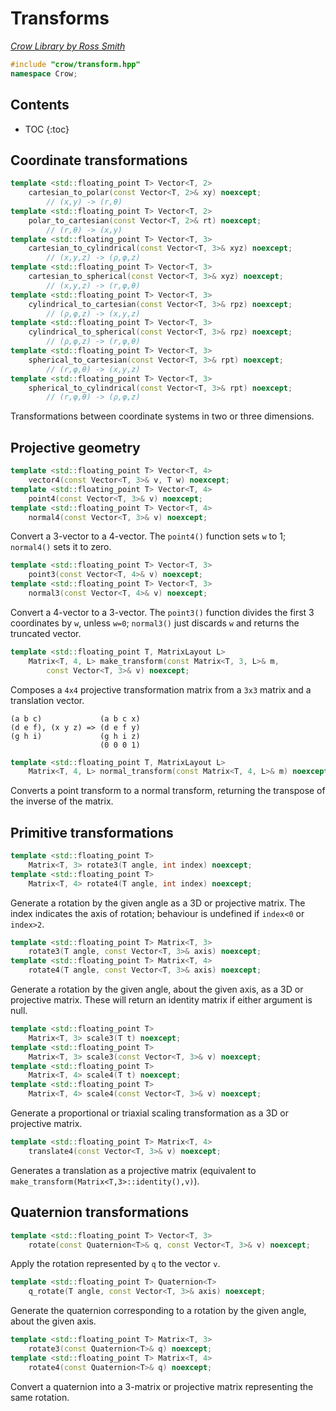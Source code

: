 # Transforms

_[Crow Library by Ross Smith](index.html)_

```c++
#include "crow/transform.hpp"
namespace Crow;
```

## Contents

* TOC
{:toc}

## Coordinate transformations

```c++
template <std::floating_point T> Vector<T, 2>
    cartesian_to_polar(const Vector<T, 2>& xy) noexcept;
        // (x,y) -> (r,θ)
template <std::floating_point T> Vector<T, 2>
    polar_to_cartesian(const Vector<T, 2>& rt) noexcept;
        // (r,θ) -> (x,y)
template <std::floating_point T> Vector<T, 3>
    cartesian_to_cylindrical(const Vector<T, 3>& xyz) noexcept;
        // (x,y,z) -> (ρ,φ,z)
template <std::floating_point T> Vector<T, 3>
    cartesian_to_spherical(const Vector<T, 3>& xyz) noexcept;
        // (x,y,z) -> (r,φ,θ)
template <std::floating_point T> Vector<T, 3>
    cylindrical_to_cartesian(const Vector<T, 3>& rpz) noexcept;
        // (ρ,φ,z) -> (x,y,z)
template <std::floating_point T> Vector<T, 3>
    cylindrical_to_spherical(const Vector<T, 3>& rpz) noexcept;
        // (ρ,φ,z) -> (r,φ,θ)
template <std::floating_point T> Vector<T, 3>
    spherical_to_cartesian(const Vector<T, 3>& rpt) noexcept;
        // (r,φ,θ) -> (x,y,z)
template <std::floating_point T> Vector<T, 3>
    spherical_to_cylindrical(const Vector<T, 3>& rpt) noexcept;
        // (r,φ,θ) -> (ρ,φ,z)
```

Transformations between coordinate systems in two or three dimensions.

## Projective geometry

```c++
template <std::floating_point T> Vector<T, 4>
    vector4(const Vector<T, 3>& v, T w) noexcept;
template <std::floating_point T> Vector<T, 4>
    point4(const Vector<T, 3>& v) noexcept;
template <std::floating_point T> Vector<T, 4>
    normal4(const Vector<T, 3>& v) noexcept;
```

Convert a 3-vector to a 4-vector. The `point4()` function sets `w` to 1;
`normal4()` sets it to zero.

```c++
template <std::floating_point T> Vector<T, 3>
    point3(const Vector<T, 4>& v) noexcept;
template <std::floating_point T> Vector<T, 3>
    normal3(const Vector<T, 4>& v) noexcept;
```

Convert a 4-vector to a 3-vector. The `point3()` function divides the first 3
coordinates by `w`, unless `w=0`; `normal3()` just discards `w` and returns
the truncated vector.

```c++
template <std::floating_point T, MatrixLayout L>
    Matrix<T, 4, L> make_transform(const Matrix<T, 3, L>& m,
        const Vector<T, 3>& v) noexcept;
```

Composes a `4x4` projective transformation matrix from a `3x3` matrix and a
translation vector.

    (a b c)             (a b c x)
    (d e f), (x y z) => (d e f y)
    (g h i)             (g h i z)
                        (0 0 0 1)

```c++
template <std::floating_point T, MatrixLayout L>
    Matrix<T, 4, L> normal_transform(const Matrix<T, 4, L>& m) noexcept;
```

Converts a point transform to a normal transform, returning the transpose of
the inverse of the matrix.

## Primitive transformations

```c++
template <std::floating_point T>
    Matrix<T, 3> rotate3(T angle, int index) noexcept;
template <std::floating_point T>
    Matrix<T, 4> rotate4(T angle, int index) noexcept;
```

Generate a rotation by the given angle as a 3D or projective matrix. The index
indicates the axis of rotation; behaviour is undefined if `index<0` or
`index>2`.

```c++
template <std::floating_point T> Matrix<T, 3>
    rotate3(T angle, const Vector<T, 3>& axis) noexcept;
template <std::floating_point T> Matrix<T, 4>
    rotate4(T angle, const Vector<T, 3>& axis) noexcept;
```

Generate a rotation by the given angle, about the given axis, as a 3D or
projective matrix. These will return an identity matrix if either argument is
null.

```c++
template <std::floating_point T>
    Matrix<T, 3> scale3(T t) noexcept;
template <std::floating_point T>
    Matrix<T, 3> scale3(const Vector<T, 3>& v) noexcept;
template <std::floating_point T>
    Matrix<T, 4> scale4(T t) noexcept;
template <std::floating_point T>
    Matrix<T, 4> scale4(const Vector<T, 3>& v) noexcept;
```

Generate a proportional or triaxial scaling transformation as a 3D or
projective matrix.

```c++
template <std::floating_point T> Matrix<T, 4>
    translate4(const Vector<T, 3>& v) noexcept;
```

Generates a translation as a projective matrix (equivalent to
`make_transform(Matrix<T,3>::identity(),v)`).

## Quaternion transformations

```c++
template <std::floating_point T> Vector<T, 3>
    rotate(const Quaternion<T>& q, const Vector<T, 3>& v) noexcept;
```

Apply the rotation represented by `q` to the vector `v`.

```c++
template <std::floating_point T> Quaternion<T>
    q_rotate(T angle, const Vector<T, 3>& axis) noexcept;
```

Generate the quaternion corresponding to a rotation by the given angle, about
the given axis.

```c++
template <std::floating_point T> Matrix<T, 3>
    rotate3(const Quaternion<T>& q) noexcept;
template <std::floating_point T> Matrix<T, 4>
    rotate4(const Quaternion<T>& q) noexcept;
```

Convert a quaternion into a 3-matrix or projective matrix representing the
same rotation.
